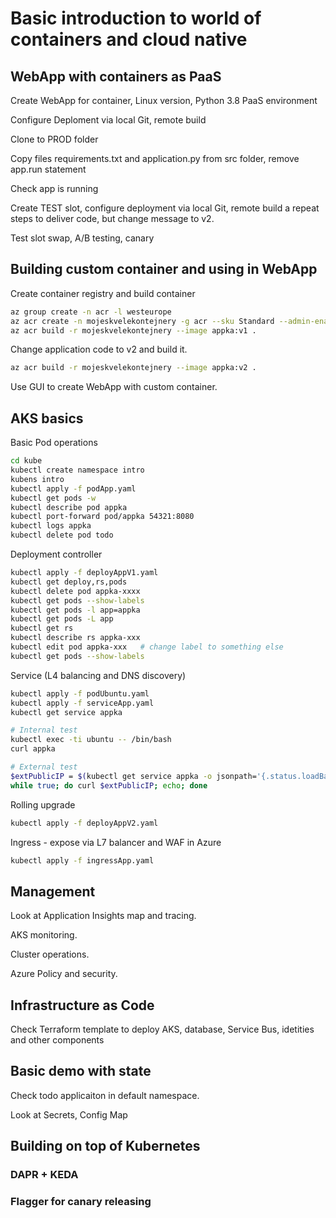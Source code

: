 # Basic introduction to world of containers and cloud native

## WebApp with containers as PaaS

Create WebApp for container, Linux version, Python 3.8 PaaS environment

Configure Deploment via local Git, remote build

Clone to PROD folder

Copy files requirements.txt and application.py from src folder, remove app.run statement

Check app is running

Create TEST slot, configure deployment via local Git, remote build a repeat steps to deliver code, but change message to v2.

Test slot swap, A/B testing, canary

## Building custom container and using in WebApp
Create container registry and build container

```bash
az group create -n acr -l westeurope
az acr create -n mojeskvelekontejnery -g acr --sku Standard --admin-enabled
az acr build -r mojeskvelekontejnery --image appka:v1 .
```

Change application code to v2 and build it.

```bash
az acr build -r mojeskvelekontejnery --image appka:v2 .
```

Use GUI to create WebApp with custom container.

## AKS basics

Basic Pod operations

```bash
cd kube
kubectl create namespace intro
kubens intro
kubectl apply -f podApp.yaml
kubectl get pods -w
kubectl describe pod appka
kubectl port-forward pod/appka 54321:8080
kubectl logs appka
kubectl delete pod todo
```

Deployment controller

```bash
kubectl apply -f deployAppV1.yaml
kubectl get deploy,rs,pods
kubectl delete pod appka-xxxx
kubectl get pods --show-labels  
kubectl get pods -l app=appka
kubectl get pods -L app
kubectl get rs
kubectl describe rs appka-xxx
kubectl edit pod appka-xxx   # change label to something else
kubectl get pods --show-labels
```

Service (L4 balancing and DNS discovery)

```bash
kubectl apply -f podUbuntu.yaml
kubectl apply -f serviceApp.yaml
kubectl get service appka

# Internal test
kubectl exec -ti ubuntu -- /bin/bash
curl appka

# External test
$extPublicIP = $(kubectl get service appka -o jsonpath='{.status.loadBalancer.ingress[0].ip}')
while true; do curl $extPublicIP; echo; done
```

Rolling upgrade

```bash
kubectl apply -f deployAppV2.yaml
```

Ingress - expose via L7 balancer and WAF in Azure

```bash
kubectl apply -f ingressApp.yaml
```

## Management
Look at Application Insights map and tracing.

AKS monitoring. 

Cluster operations.

Azure Policy and security.


## Infrastructure as Code
Check Terraform template to deploy AKS, database, Service Bus, idetities and other components

## Basic demo with state
Check todo applicaiton in default namespace.

Look at Secrets, Config Map

## Building on top of Kubernetes

### DAPR + KEDA

### Flagger for canary releasing
